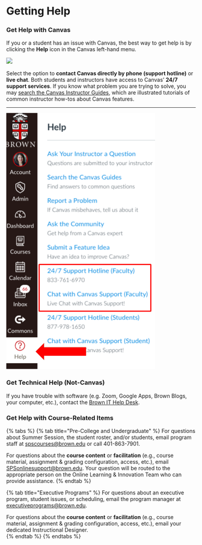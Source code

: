 # Getting Help

### Get Help with Canvas

If you or a student has an issue with Canvas, the best way to get help is by clicking the **Help** icon in the Canvas left-hand menu.

![](https://lh6.googleusercontent.com/jTCOnGG0B_4fBa_sPC6TwNRvAOf_K1kOc0fnIY-SCcFCB-La7jzPGEtqwhK1MVny5kyvSf5OD0WOldwihBWi6E-DmG3OHXyePqjdEiYXw_7TzNAwHvcnpBRwOBt6oNH8pWyJgPqK)

Select the option to **contact Canvas directly by phone \(support hotline\)** or **live chat**. Both students and instructors have access to Canvas’ **24/7 support services**. If you know what problem you are trying to solve, you may [search the Canvas Instructor Guides](https://community.canvaslms.com/docs/DOC-10460), which are illustrated tutorials of common instructor how-tos about Canvas features.

  
 ****

![](../.gitbook/assets/getting-help_canvas-help-menu.png)

### Get Technical Help \(Not-Canvas\)

If you have trouble with software \(e.g. Zoom, Google Apps, Brown Blogs, your computer, etc.\), contact the [Brown IT Help Desk](https://it.brown.edu/get-help).

### Get Help with Course-Related Items

{% tabs %}
{% tab title="Pre-College and Undergraduate" %}
For questions about Summer Session, the student roster, and/or students, email program staff at [spscourses@brown.edu](mailto:spscourses@brown.edu) or call 401-863-7901.

For questions about the **course content** or **facilitation** \(e.g., course material, assignment & grading configuration, access, etc.\), email [SPSonlinesupport@brown.edu](mailto:SPSonlinesupport@brown.edu). Your question will be routed to the appropriate person on the Online Learning & Innovation Team who can provide assistance.
{% endtab %}

{% tab title="Executive Programs" %}
For questions about an executive program, student issues, or scheduling, email the program manager at [executiveprograms@brown.edu](mailto:executiveprograms@brown.edu).  

For questions about the **course content** or **facilitation** \(e.g., course material, assignment & grading configuration, access, etc.\), email your dedicated Instructional Designer.  
{% endtab %}
{% endtabs %}

